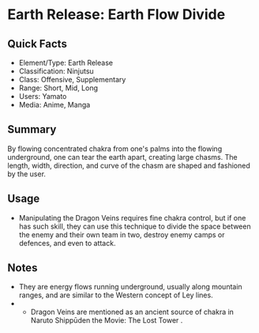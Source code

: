 # Earth Release: Earth Flow Divide

## Quick Facts
- Element/Type: Earth Release
- Classification: Ninjutsu
- Class: Offensive, Supplementary
- Range: Short, Mid, Long
- Users: Yamato
- Media: Anime, Manga

## Summary
By flowing concentrated chakra from one's palms into the flowing underground, one can tear the earth apart, creating large chasms. The length, width, direction, and curve of the chasm are shaped and fashioned by the user.

## Usage
- Manipulating the Dragon Veins requires fine chakra control, but if one has such skill, they can use this technique to divide the space between the enemy and their own team in two, destroy enemy camps or defences, and even to attack.

## Notes
- They are energy flows running underground, usually along mountain ranges, and are similar to the Western concept of Ley lines.
- * Dragon Veins are mentioned as an ancient source of chakra in Naruto Shippūden the Movie: The Lost Tower .
